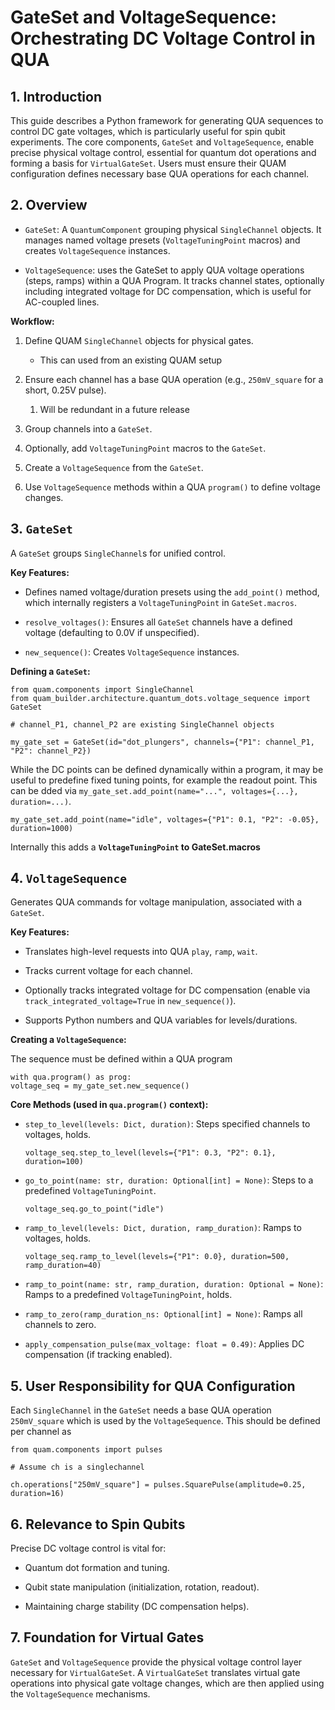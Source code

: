 # GateSet and VoltageSequence: Orchestrating DC Voltage Control in QUA

## 1. Introduction

This guide describes a Python framework for generating QUA sequences to control DC gate voltages, which is particularly useful for spin qubit experiments.
The core components, `GateSet` and `VoltageSequence`, enable precise physical voltage control, essential for quantum dot operations and forming a basis for `VirtualGateSet`.
Users must ensure their QUAM configuration defines necessary base QUA operations for each channel.

## 2. Overview

- `GateSet`: A `QuantumComponent` grouping physical `SingleChannel` objects. It manages named voltage presets (`VoltageTuningPoint` macros) and creates `VoltageSequence` instances.

- `VoltageSequence`: uses the GateSet to apply QUA voltage operations (steps, ramps) within a QUA Program. It tracks channel states, optionally including integrated voltage for DC compensation, which is useful for AC-coupled lines.

**Workflow:**

1.  Define QUAM `SingleChannel` objects for physical gates.

    - This can used from an existing QUAM setup

2.  Ensure each channel has a base QUA operation (e.g., `250mV_square` for a short, 0.25V pulse).

    1.  Will be redundant in a future release

3.  Group channels into a `GateSet`.

4.  Optionally, add `VoltageTuningPoint` macros to the `GateSet`.

5.  Create a `VoltageSequence` from the `GateSet`.

6.  Use `VoltageSequence` methods within a QUA `program()` to define voltage changes.

## 3. `GateSet`

A `GateSet` groups `SingleChannel`s for unified control.

**Key Features:**

- Defines named voltage/duration presets using the `add_point()` method, which internally registers a `VoltageTuningPoint` in `GateSet.macros`.

- `resolve_voltages()`: Ensures all `GateSet` channels have a defined voltage (defaulting to 0.0V if unspecified).

- `new_sequence()`: Creates `VoltageSequence` instances.

**Defining a `GateSet`:**

```
from quam.components import SingleChannel
from quam_builder.architecture.quantum_dots.voltage_sequence import GateSet

# channel_P1, channel_P2 are existing SingleChannel objects

my_gate_set = GateSet(id="dot_plungers", channels={"P1": channel_P1, "P2": channel_P2})

```

While the DC points can be defined dynamically within a program, it may be useful to predefine fixed tuning points, for example the readout point. This can be dded via `my_gate_set.add_point(name="...", voltages={...}, duration=...)`.

```
my_gate_set.add_point(name="idle", voltages={"P1": 0.1, "P2": -0.05}, duration=1000)

```

Internally this adds a **`VoltageTuningPoint` to GateSet.macros**

## 4. `VoltageSequence`

Generates QUA commands for voltage manipulation, associated with a `GateSet`.

**Key Features:**

- Translates high-level requests into QUA `play`, `ramp`, `wait`.

- Tracks current voltage for each channel.

- Optionally tracks integrated voltage for DC compensation (enable via `track_integrated_voltage=True` in `new_sequence()`).

- Supports Python numbers and QUA variables for levels/durations.

**Creating a `VoltageSequence`:**

The sequence must be defined within a QUA program

```
with qua.program() as prog:
voltage_seq = my_gate_set.new_sequence()

```

**Core Methods (used in `qua.program()` context):**

- `step_to_level(levels: Dict, duration)`: Steps specified channels to voltages, holds.

  ```
  voltage_seq.step_to_level(levels={"P1": 0.3, "P2": 0.1}, duration=100)

  ```

- `go_to_point(name: str, duration: Optional[int] = None)`: Steps to a predefined `VoltageTuningPoint`.

  ```
  voltage_seq.go_to_point("idle")

  ```

- `ramp_to_level(levels: Dict, duration, ramp_duration)`: Ramps to voltages, holds.

  ```
  voltage_seq.ramp_to_level(levels={"P1": 0.0}, duration=500, ramp_duration=40)

  ```

- `ramp_to_point(name: str, ramp_duration, duration: Optional = None)`: Ramps to a predefined `VoltageTuningPoint`, holds.

- `ramp_to_zero(ramp_duration_ns: Optional[int] = None)`: Ramps all channels to zero.

- `apply_compensation_pulse(max_voltage: float = 0.49)`: Applies DC compensation (if tracking enabled).

## 5. User Responsibility for QUA Configuration

Each `SingleChannel` in the `GateSet` needs a base QUA operation `250mV_square` which is used by the `VoltageSequence`. This should be defined per channel as

```
from quam.components import pulses

# Assume ch is a singlechannel

ch.operations["250mV_square"] = pulses.SquarePulse(amplitude=0.25, duration=16)
```

## 6. Relevance to Spin Qubits

Precise DC voltage control is vital for:

- Quantum dot formation and tuning.

- Qubit state manipulation (initialization, rotation, readout).

- Maintaining charge stability (DC compensation helps).

## 7. Foundation for Virtual Gates

`GateSet` and `VoltageSequence` provide the physical voltage control layer necessary for `VirtualGateSet`.
A `VirtualGateSet` translates virtual gate operations into physical gate voltage changes, which are then applied using the `VoltageSequence` mechanisms.
